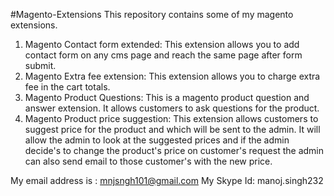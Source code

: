 #Magento-Extensions
This repository contains some of my magento extensions.

1. Magento Contact form extended: This extension allows you to add contact form on any cms page and reach the same page after form submit.
2. Magento Extra fee extension: This extension allows you to charge extra fee in the cart totals.
3. Magento Product Questions: This is a magento product question and answer extension. It allows customers to ask questions for the product.
4. Magento Product price suggestion: This extension allows customers to suggest price for the product and which will be sent to the admin. It will allow the admin to look at the suggested prices and if the admin decide's to change the product's price on customer's request the admin can also send email to those customer's with the new price.

My email address is : mnjsngh101@gmail.com 
My Skype Id: manoj.singh232
